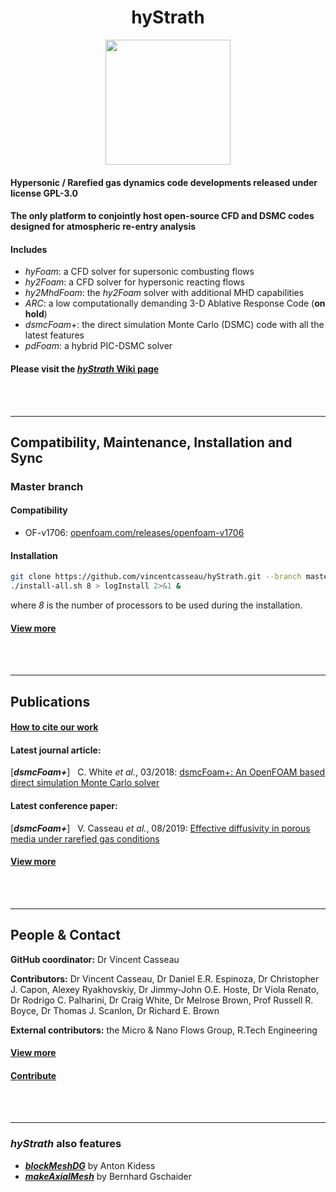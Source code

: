 <h1 align="center">hyStrath</h1>  

<p align="center">
  <a href="https://github.com/vincentcasseau/hyStrath/wiki">
    <img src="https://github.com/vincentcasseau/hyStrath/blob/master/doc/images/satelliteMachLogo.png" width="200">
  </a>
</p>

#### Hypersonic / Rarefied gas dynamics code developments released under license GPL-3.0 
#### The only platform to conjointly host open-source CFD and DSMC codes designed for atmospheric re-entry analysis

#### Includes  
+ *hyFoam*: a CFD solver for supersonic combusting flows   
+ *hy2Foam*: a CFD solver for hypersonic reacting flows   
+ *hy2MhdFoam*: the *hy2Foam* solver with additional MHD capabilities  
+ *ARC*: a low computationally demanding 3-D Ablative Response Code (**on hold**)  
+ *dsmcFoam+*: the direct simulation Monte Carlo (DSMC) code with all the latest features  
+ *pdFoam*: a hybrid PIC-DSMC solver   

#### Please visit the [_hyStrath_ Wiki page](https://github.com/vincentcasseau/hyStrath/wiki)  

<br><br>

---  
## Compatibility, Maintenance, Installation and Sync

### Master branch  

#### Compatibility  
+ OF-v1706: [openfoam.com/releases/openfoam-v1706](https://www.openfoam.com/releases/openfoam-v1706)  

#### Installation  
```sh
git clone https://github.com/vincentcasseau/hyStrath.git --branch master --single-branch && cd hyStrath/  
./install-all.sh 8 > logInstall 2>&1 &
```  

where _8_ is the number of processors to be used during the installation.  

#### [View more](https://github.com/vincentcasseau/hyStrath/wiki/Compatibility,-Maintenance,-Installation-and-Sync)  

<br><br>

---  

## Publications

#### [How to cite our work](https://github.com/vincentcasseau/hyStrath/wiki/Publications#how-to-cite-our-work)  

#### Latest journal article:  
[*__dsmcFoam+__*] &nbsp; C. White _et al._, 03/2018: [dsmcFoam+: An OpenFOAM based direct simulation Monte Carlo solver](https://pure.strath.ac.uk/portal/files/81235392/White_etal_CPC_2017_an_OpenFOAM_based_direct_simulation_Monte_Carlo_solver.pdf)

#### Latest conference paper:  
[*__dsmcFoam+__*] &nbsp; V. Casseau _et al._, 08/2019: [Effective diffusivity in porous media under rarefied gas conditions](https://github.com/vincentcasseau/hyStrath/blob/master/doc/ConferencePreprint_RGD31_CasseauWhite.pdf)

#### [View more](https://github.com/vincentcasseau/hyStrath/wiki/Publications)  


<br><br>

---  

## People & Contact

__GitHub coordinator:__ Dr Vincent Casseau  

__Contributors:__ Dr Vincent Casseau, Dr Daniel E.R. Espinoza, Dr Christopher J. Capon, Alexey Ryakhovskiy, Dr Jimmy-John O.E. Hoste, Dr Viola Renato, Dr Rodrigo C. Palharini, Dr Craig White, Dr Melrose Brown, Prof Russell R. Boyce, Dr Thomas J. Scanlon, Dr Richard E. Brown     

__External contributors:__ the Micro & Nano Flows Group, R.Tech Engineering   

#### [View more](https://github.com/vincentcasseau/hyStrath/wiki/People-and-Contact)  

#### [Contribute](https://github.com/vincentcasseau/hyStrath/wiki/Contributions)  


<br><br>

---  
### _hyStrath_ also features  
+ [**_blockMeshDG_**](https://openfoamwiki.net/index.php/Contrib_blockMeshDG) by Anton Kidess   
+ [**_makeAxialMesh_**](http://openfoamwiki.net/index.php/Contrib/MakeAxialMesh) by Bernhard Gschaider  
